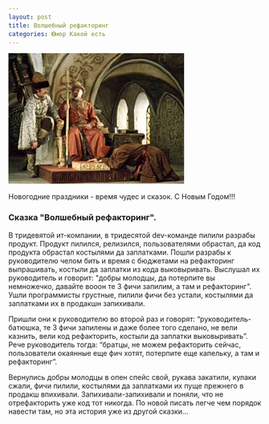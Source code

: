 ```yaml
---
layout: post
title: Волшебный рефакторинг
categories: Юмор Какой есть
---
```


![Fairy Tale](/images/2022/01/fairy-tale.jpg)

Новогодние праздники - время чудес и сказок. С Новым Годом!!! 

### Сказка "Волшебный рефакторинг".

В тридевятой ит-компании, в тридесятой dev-команде пилили разрабы продукт. Продукт пилился, релизился, пользователями обрастал, да код продукта обрастал костылями да заплатками. Пошли разрабы к руководителю челом бить и время с бюджетами на рефакторинг выпрашивать, костыли да заплатки из кода выковыривать. Выслушал их руководитель и говорит: "добры молодцы, да потерпите вы немножечко, давайте вооон те 3 фичи запилим, а там и рефакторинг". Ушли программисты грустные, пилили фичи без устали, костылями да заплатками их в продакшн запихивали.


Пришли они к руководителю во второй раз и говорят: “руководитель-батюшка, те 3 фичи запилены и даже более того сделано, не вели казнить, вели код рефакторить, костыли да заплатки выковыривать”. Рече руководитель тогда: “братцы, не можем рефакторить сейчас, пользователи окаянные еще фич хотят, потерпите еще капельку, а там и рефакторинг”. 


Вернулись добры молодцы в опен спейс свой, рукава закатили, кулаки сжали, фичи пилили, костылями да заплатками их пуще прежнего в продакш впихивали. Запихивали-запихивали и поняли, что не отрефакторить уже код тот никогда. По новой писать легче чем порядок навести там, но эта история уже из другой сказки...